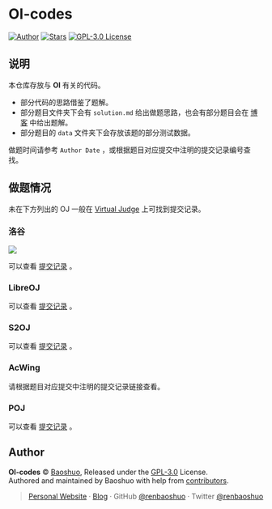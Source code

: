# OI-codes

[![Author](https://img.shields.io/badge/Author-Baoshuo-b68469.svg?style=flat-square)](https://baoshuo.ren) [![Stars](https://img.shields.io/github/stars/renbaoshuo/OI-codes?style=flat-square)](https://github.com/renbaoshuo/OI-codes/stargazers) [![GPL-3.0 License](https://img.shields.io/github/license/renbaoshuo/OI-codes?style=flat-square)](/LICENSE)

## 说明

本仓库存放与 **OI** 有关的代码。

- 部分代码的思路借鉴了题解。
- 部分题目文件夹下会有 `solution.md` 给出做题思路，也会有部分题目会在 [博客](https://oi.baoshuo.ren/) 中给出题解。
- 部分题目的 `data` 文件夹下会存放该题的部分测试数据。

做题时间请参考 `Author Date` ，或根据题目对应提交中注明的提交记录编号查找。

## 做题情况

未在下方列出的 OJ 一般在 [Virtual Judge](https://vjudge.net/status#un=renbaoshuo&OJId=All&probNum=&res=1&language=&onlyFollowee=false) 上可找到提交记录。

### 洛谷

![](https://luogu.wao3.cn/api/practice?id=168214)

可以查看 [提交记录](https://www.luogu.com.cn/record/list?user=168214&status=12) 。

### LibreOJ

可以查看 [提交记录](https://loj.ac/s?submitter=renbaoshuo&status=Accepted) 。

### S2OJ

可以查看 [提交记录](https://sjzezoj.com/submissions?submitter=2021renbaoshuo&min_score=100) 。

### AcWing

请根据题目对应提交中注明的提交记录链接查看。

### POJ

可以查看 [提交记录](http://poj.org/status?user_id=renbaoshuo&result=0) 。

## Author

**OI-codes** © [Baoshuo](https://github.com/renbaoshuo), Released under the [GPL-3.0](./LICENSE) License.  
Authored and maintained by Baoshuo with help from [contributors](https://github.com/renbaoshuo/OI-codes/contributors).

> [Personal Website](https://baoshuo.ren) · [Blog](https://blog.baoshuo.ren) · GitHub [@renbaoshuo](https://github.com/renbaoshuo) · Twitter [@renbaoshuo](https://twitter.com/renbaoshuo)
